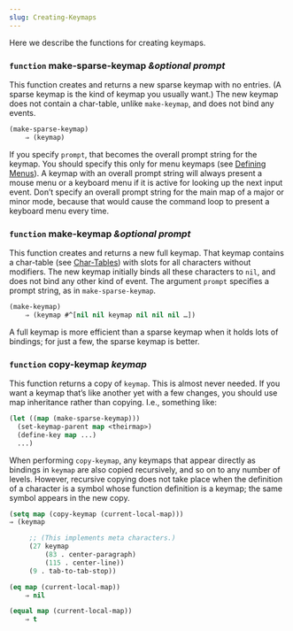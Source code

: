 ```yaml
---
slug: Creating-Keymaps
---
```


Here we describe the functions for creating keymaps.

### <span className="tag function">`function`</span> **make-sparse-keymap** *\&optional prompt*

This function creates and returns a new sparse keymap with no entries. (A sparse keymap is the kind of keymap you usually want.) The new keymap does not contain a char-table, unlike `make-keymap`, and does not bind any events.

```lisp
(make-sparse-keymap)
    ⇒ (keymap)
```

If you specify `prompt`, that becomes the overall prompt string for the keymap. You should specify this only for menu keymaps (see [Defining Menus](Defining-Menus)). A keymap with an overall prompt string will always present a mouse menu or a keyboard menu if it is active for looking up the next input event. Don’t specify an overall prompt string for the main map of a major or minor mode, because that would cause the command loop to present a keyboard menu every time.

### <span className="tag function">`function`</span> **make-keymap** *\&optional prompt*

This function creates and returns a new full keymap. That keymap contains a char-table (see [Char-Tables](Char_002dTables)) with slots for all characters without modifiers. The new keymap initially binds all these characters to `nil`, and does not bind any other kind of event. The argument `prompt` specifies a prompt string, as in `make-sparse-keymap`.

```lisp
(make-keymap)
    ⇒ (keymap #^[nil nil keymap nil nil nil …])
```

A full keymap is more efficient than a sparse keymap when it holds lots of bindings; for just a few, the sparse keymap is better.

### <span className="tag function">`function`</span> **copy-keymap** *keymap*

This function returns a copy of `keymap`. This is almost never needed. If you want a keymap that’s like another yet with a few changes, you should use map inheritance rather than copying. I.e., something like:

```lisp
(let ((map (make-sparse-keymap)))
  (set-keymap-parent map <theirmap>)
  (define-key map ...)
  ...)
```

When performing `copy-keymap`, any keymaps that appear directly as bindings in `keymap` are also copied recursively, and so on to any number of levels. However, recursive copying does not take place when the definition of a character is a symbol whose function definition is a keymap; the same symbol appears in the new copy.

```lisp
(setq map (copy-keymap (current-local-map)))
⇒ (keymap
```

```lisp
     ;; (This implements meta characters.)
     (27 keymap
         (83 . center-paragraph)
         (115 . center-line))
     (9 . tab-to-tab-stop))
```



```lisp
(eq map (current-local-map))
    ⇒ nil
```

```lisp
(equal map (current-local-map))
    ⇒ t
```
